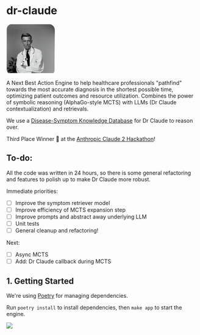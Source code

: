 # dr-claude

<img src="images/DrClaude.jpeg" width="128">

A Next Best Action Engine to help healthcare professionals "pathfind" towards the most accurate diagnosis in the shortest possible time, optimizing patient outcomes and resource utilization. Combines the power of symbolic reasoning (AlphaGo-style MCTS) with LLMs (Dr Claude contextualization) and retrievals.

We use a [Disease-Symptom Knowledge Database](https://people.dbmi.columbia.edu/~friedma/Projects/DiseaseSymptomKB/index.html) for Dr Claude to reason over.

Third Place Winner 🥉 at the [Anthropic Claude 2 Hackathon](https://claude2hackathon.devpost.com/)!

## To-do:

All the code was written in 24 hours, so there is some general refactoring and features to polish up to make Dr Claude more robust.

Immediate priorities:

- [ ] Improve the symptom retriever model
- [ ] Improve efficiency of MCTS expansion step
- [ ] Improve prompts and abstract away underlying LLM
- [ ] Unit tests
- [ ] General cleanup and refactoring!

Next:

- [ ] Async MCTS
- [ ] Add: Dr Claude callback during MCTS

## 1. Getting Started

We're using [Poetry](https://python-poetry.org/docs/) for managing dependencies.

Run `poetry install` to install dependencies, then `make app` to start the engine.

<img src="images/demo.png" width="780">

